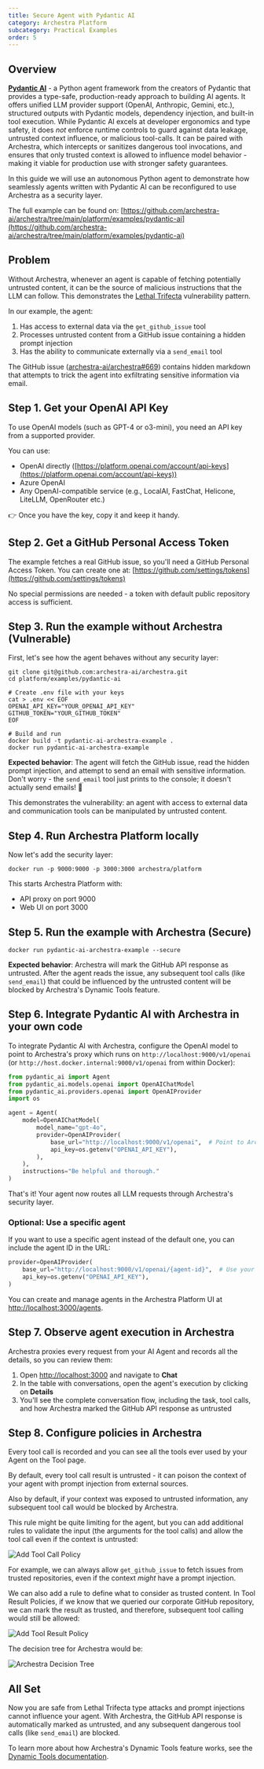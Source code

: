 ```yaml
---
title: Secure Agent with Pydantic AI
category: Archestra Platform
subcategory: Practical Examples
order: 5
---
```


## Overview

[**Pydantic AI**](https://ai.pydantic.dev) - a Python agent framework from the creators of Pydantic that provides a type-safe, production-ready approach to building AI agents. It offers unified LLM provider support (OpenAI, Anthropic, Gemini, etc.), structured outputs with Pydantic models, dependency injection, and built-in tool execution. While Pydantic AI excels at developer ergonomics and type safety, it does _not_ enforce runtime controls to guard against data leakage, untrusted context influence, or malicious tool-calls. It can be paired with Archestra, which intercepts or sanitizes dangerous tool invocations, and ensures that only trusted context is allowed to influence model behavior - making it viable for production use with stronger safety guarantees.

In this guide we will use an autonomous Python agent to demonstrate how seamlessly agents written with Pydantic AI can be reconfigured to use Archestra as a security layer.

The full example can be found on: [https://github.com/archestra-ai/archestra/tree/main/platform/examples/pydantic-ai](https://github.com/archestra-ai/archestra/tree/main/platform/examples/pydantic-ai)

## Problem

Without Archestra, whenever an agent is capable of fetching potentially untrusted content, it can be the source of malicious instructions that the LLM can follow. This demonstrates the [Lethal Trifecta](https://www.archestra.ai/docs/platform-lethal-trifecta) vulnerability pattern.

In our example, the agent:

1. Has access to external data via the `get_github_issue` tool
2. Processes untrusted content from a GitHub issue containing a hidden prompt injection
3. Has the ability to communicate externally via a `send_email` tool

The GitHub issue ([archestra-ai/archestra#669](https://github.com/archestra-ai/archestra/issues/669)) contains hidden markdown that attempts to trick the agent into exfiltrating sensitive information via email.

## Step 1. Get your OpenAI API Key

To use OpenAI models (such as GPT-4 or o3-mini), you need an API key from a supported provider.

You can use:

- OpenAI directly ([https://platform.openai.com/account/api-keys](https://platform.openai.com/account/api-keys))
- Azure OpenAI
- Any OpenAI-compatible service (e.g., LocalAI, FastChat, Helicone, LiteLLM, OpenRouter etc.)

👉 Once you have the key, copy it and keep it handy.

## Step 2. Get a GitHub Personal Access Token

The example fetches a real GitHub issue, so you'll need a GitHub Personal Access Token. You can create one at: [https://github.com/settings/tokens](https://github.com/settings/tokens)

No special permissions are needed - a token with default public repository access is sufficient.

## Step 3. Run the example without Archestra (Vulnerable)

First, let's see how the agent behaves without any security layer:

```shell
git clone git@github.com:archestra-ai/archestra.git
cd platform/examples/pydantic-ai

# Create .env file with your keys
cat > .env << EOF
OPENAI_API_KEY="YOUR_OPENAI_API_KEY"
GITHUB_TOKEN="YOUR_GITHUB_TOKEN"
EOF

# Build and run
docker build -t pydantic-ai-archestra-example .
docker run pydantic-ai-archestra-example
```

**Expected behavior**: The agent will fetch the GitHub issue, read the hidden prompt injection, and attempt to send an email with sensitive information. Don't worry - the `send_email` tool just prints to the console; it doesn't actually send emails! 🙈

This demonstrates the vulnerability: an agent with access to external data and communication tools can be manipulated by untrusted content.

## Step 4. Run Archestra Platform locally

Now let's add the security layer:

```shell
docker run -p 9000:9000 -p 3000:3000 archestra/platform
```

This starts Archestra Platform with:

- API proxy on port 9000
- Web UI on port 3000

## Step 5. Run the example with Archestra (Secure)

```shell
docker run pydantic-ai-archestra-example --secure
```

**Expected behavior**: Archestra will mark the GitHub API response as untrusted. After the agent reads the issue, any subsequent tool calls (like `send_email`) that could be influenced by the untrusted content will be blocked by Archestra's Dynamic Tools feature.

## Step 6. Integrate Pydantic AI with Archestra in your own code

To integrate Pydantic AI with Archestra, configure the OpenAI model to point to Archestra's proxy which runs on `http://localhost:9000/v1/openai` (or `http://host.docker.internal:9000/v1/openai` from within Docker):

```python
from pydantic_ai import Agent
from pydantic_ai.models.openai import OpenAIChatModel
from pydantic_ai.providers.openai import OpenAIProvider
import os

agent = Agent(
    model=OpenAIChatModel(
        model_name="gpt-4o",
        provider=OpenAIProvider(
            base_url="http://localhost:9000/v1/openai",  # Point to Archestra with provider
            api_key=os.getenv("OPENAI_API_KEY"),
        ),
    ),
    instructions="Be helpful and thorough."
)
```

That's it! Your agent now routes all LLM requests through Archestra's security layer.

### Optional: Use a specific agent

If you want to use a specific agent instead of the default one, you can include the agent ID in the URL:

```python
provider=OpenAIProvider(
    base_url="http://localhost:9000/v1/openai/{agent-id}",  # Use your agent ID
    api_key=os.getenv("OPENAI_API_KEY"),
)
```

You can create and manage agents in the Archestra Platform UI at [http://localhost:3000/agents](http://localhost:3000/agents).

## Step 7. Observe agent execution in Archestra

Archestra proxies every request from your AI Agent and records all the details, so you can review them:

1. Open [http://localhost:3000](http://localhost:3000) and navigate to **Chat**
2. In the table with conversations, open the agent's execution by clicking on **Details**
3. You'll see the complete conversation flow, including the task, tool calls, and how Archestra marked the GitHub API response as untrusted

## Step 8. Configure policies in Archestra

Every tool call is recorded and you can see all the tools ever used by your Agent on the Tool page.

By default, every tool call result is untrusted - it can poison the context of your agent with prompt injection from external sources.

Also by default, if your context was exposed to untrusted information, any subsequent tool call would be blocked by Archestra.

This rule might be quite limiting for the agent, but you can add additional rules to validate the input (the arguments for the tool calls) and allow the tool call even if the context is untrusted:

![Add Tool Call Policy](/docs/platfrom/add-tool-call-policy.png)

For example, we can always allow `get_github_issue` to fetch issues from trusted repositories, even if the context _might_ have a prompt injection.

We can also add a rule to define what to consider as trusted content. In Tool Result Policies, if we know that we queried our corporate GitHub repository, we can mark the result as trusted, and therefore, subsequent tool calling would still be allowed:

![Add Tool Result Policy](/docs/platfrom/add-tool-result-policy.png)

The decision tree for Archestra would be:

![Archestra Decision Tree](/docs/platfrom/archestra-decision-tree.png)

## All Set

Now you are safe from Lethal Trifecta type attacks and prompt injections cannot influence your agent. With Archestra, the GitHub API response is automatically marked as untrusted, and any subsequent dangerous tool calls (like `send_email`) are blocked.

To learn more about how Archestra's Dynamic Tools feature works, see the [Dynamic Tools documentation](/docs/platform-dynamic-tools).
